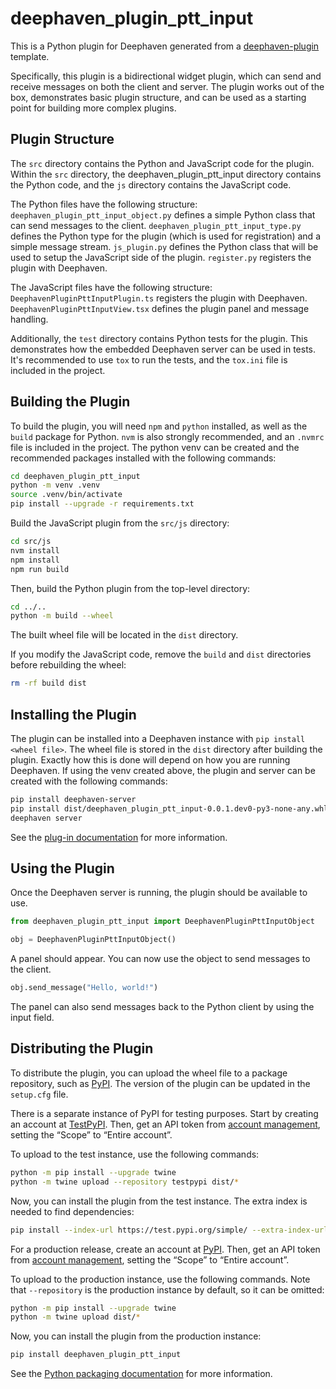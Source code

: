 # deephaven_plugin_ptt_input

This is a Python plugin for Deephaven generated from a [deephaven-plugin](https://github.com/deephaven/deephaven-plugins) template.

Specifically, this plugin is a bidirectional widget plugin, which can send and receive messages on both the client and server.
The plugin works out of the box, demonstrates basic plugin structure, and can be used as a starting point for building more complex plugins.

## Plugin Structure

The `src` directory contains the Python and JavaScript code for the plugin.
Within the `src` directory, the deephaven_plugin_ptt_input directory contains the Python code, and the `js` directory contains the JavaScript code.

The Python files have the following structure:
`deephaven_plugin_ptt_input_object.py` defines a simple Python class that can send messages to the client.
`deephaven_plugin_ptt_input_type.py` defines the Python type for the plugin (which is used for registration) and a simple message stream.
`js_plugin.py` defines the Python class that will be used to setup the JavaScript side of the plugin.
`register.py` registers the plugin with Deephaven.

The JavaScript files have the following structure:
`DeephavenPluginPttInputPlugin.ts` registers the plugin with Deephaven.
`DeephavenPluginPttInputView.tsx` defines the plugin panel and message handling.

Additionally, the `test` directory contains Python tests for the plugin. This demonstrates how the embedded Deephaven server can be used in tests.
It's recommended to use `tox` to run the tests, and the `tox.ini` file is included in the project.

## Building the Plugin

To build the plugin, you will need `npm` and `python` installed, as well as the `build` package for Python.
`nvm` is also strongly recommended, and an `.nvmrc` file is included in the project.
The python venv can be created and the recommended packages installed with the following commands:
```sh
cd deephaven_plugin_ptt_input
python -m venv .venv
source .venv/bin/activate
pip install --upgrade -r requirements.txt
```

Build the JavaScript plugin from the `src/js` directory:

```sh
cd src/js
nvm install
npm install
npm run build
```

Then, build the Python plugin from the top-level directory:

```sh
cd ../..
python -m build --wheel
```

The built wheel file will be located in the `dist` directory.

If you modify the JavaScript code, remove the `build` and `dist` directories before rebuilding the wheel:
```sh
rm -rf build dist
```

## Installing the Plugin

The plugin can be installed into a Deephaven instance with `pip install <wheel file>`.
The wheel file is stored in the `dist` directory after building the plugin.
Exactly how this is done will depend on how you are running Deephaven.
If using the venv created above, the plugin and server can be created with the following commands:
```sh
pip install deephaven-server
pip install dist/deephaven_plugin_ptt_input-0.0.1.dev0-py3-none-any.whl
deephaven server
```
See the [plug-in documentation](https://deephaven.io/core/docs/how-to-guides/use-plugins/) for more information.

## Using the Plugin

Once the Deephaven server is running, the plugin should be available to use.

```python
from deephaven_plugin_ptt_input import DeephavenPluginPttInputObject

obj = DeephavenPluginPttInputObject()
```

A panel should appear. You can now use the object to send messages to the client.

```python
obj.send_message("Hello, world!")
```

The panel can also send messages back to the Python client by using the input field.

## Distributing the Plugin
To distribute the plugin, you can upload the wheel file to a package repository, such as [PyPI](https://pypi.org/).
The version of the plugin can be updated in the `setup.cfg` file.

There is a separate instance of PyPI for testing purposes.
Start by creating an account at [TestPyPI](https://test.pypi.org/account/register/).
Then, get an API token from [account management](https://test.pypi.org/manage/account/#api-tokens), setting the “Scope” to “Entire account”.

To upload to the test instance, use the following commands:
```sh
python -m pip install --upgrade twine
python -m twine upload --repository testpypi dist/*
```

Now, you can install the plugin from the test instance. The extra index is needed to find dependencies:
```sh
pip install --index-url https://test.pypi.org/simple/ --extra-index-url https://pypi.org/simple/ deephaven_plugin_ptt_input
```

For a production release, create an account at [PyPI](https://pypi.org/account/register/).
Then, get an API token from [account management](https://pypi.org/manage/account/#api-tokens), setting the “Scope” to “Entire account”.

To upload to the production instance, use the following commands. 
Note that `--repository` is the production instance by default, so it can be omitted:
```sh
python -m pip install --upgrade twine
python -m twine upload dist/*
```

Now, you can install the plugin from the production instance:
```sh
pip install deephaven_plugin_ptt_input
```

See the [Python packaging documentation](https://packaging.python.org/en/latest/tutorials/packaging-projects/#uploading-the-distribution-archives) for more information.
